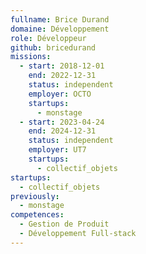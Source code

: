 ```yaml
---
fullname: Brice Durand
domaine: Développement
role: Développeur
github: bricedurand
missions:
  - start: 2018-12-01
    end: 2022-12-31
    status: independent
    employer: OCTO
    startups:
      - monstage
  - start: 2023-04-24
    end: 2024-12-31
    status: independent
    employer: UT7
    startups:
      - collectif_objets
startups:
  - collectif_objets
previously:
  - monstage
competences:
  - Gestion de Produit
  - Développement Full-stack
---
```

